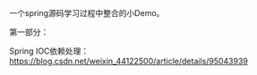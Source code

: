 一个spring源码学习过程中整合的小Demo。

第一部分：

Spring IOC依赖处理：
https://blog.csdn.net/weixin_44122500/article/details/95043939
